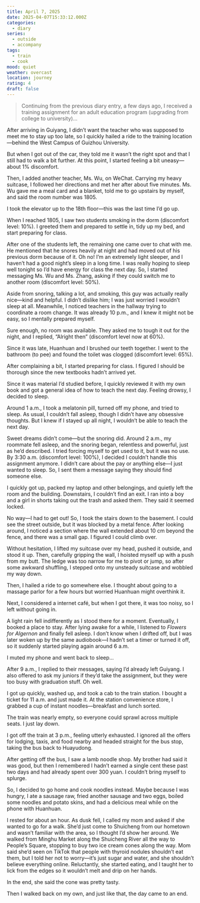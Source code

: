 ```yaml
---
title: April 7, 2025
date: 2025-04-07T15:33:12.000Z
categories:
  - diary
series:
  - outside
  - accompany
tags:
  - train
  - cook
mood: quiet
weather: overcast
location: journey
rating: 4
draft: false
---
```


> Continuing from the previous diary entry, a few days ago, I received a training assignment for an adult education program (upgrading from college to university)...

After arriving in Guiyang, I didn’t want the teacher who was supposed to meet me to stay up too late, so I quickly hailed a ride to the training location—behind the West Campus of Guizhou University.

But when I got out of the car, they told me it wasn’t the right spot and that I still had to walk a bit further. At this point, I started feeling a bit uneasy—about 1% discomfort.

Then, I added another teacher, Ms. Wu, on WeChat. Carrying my heavy suitcase, I followed her directions and met her after about five minutes. Ms. Wu gave me a meal card and a blanket, told me to go upstairs by myself, and said the room number was 1805.

I took the elevator up to the 18th floor—this was the last time I’d go up.

When I reached 1805, I saw two students smoking in the dorm (discomfort level: 10%). I greeted them and prepared to settle in, tidy up my bed, and start preparing for class.

After one of the students left, the remaining one came over to chat with me. He mentioned that he snores heavily at night and had moved out of his previous dorm because of it. Oh no! I’m an extremely light sleeper, and I haven’t had a good night’s sleep in a long time. I was really hoping to sleep well tonight so I’d have energy for class the next day. So, I started messaging Ms. Wu and Ms. Zhang, asking if they could switch me to another room (discomfort level: 50%).

Aside from snoring, talking a lot, and smoking, this guy was actually really nice—kind and helpful. I didn’t dislike him; I was just worried I wouldn’t sleep at all. Meanwhile, I noticed teachers in the hallway trying to coordinate a room change. It was already 10 p.m., and I knew it might not be easy, so I mentally prepared myself.

Sure enough, no room was available. They asked me to tough it out for the night, and I replied, “Alright then” (discomfort level now at 60%).

Since it was late, Huanhuan and I brushed our teeth together. I went to the bathroom (to pee) and found the toilet was clogged (discomfort level: 65%).

After complaining a bit, I started preparing for class. I figured I should be thorough since the new textbooks hadn’t arrived yet.

Since it was material I’d studied before, I quickly reviewed it with my own book and got a general idea of how to teach the next day. Feeling drowsy, I decided to sleep.

Around 1 a.m., I took a melatonin pill, turned off my phone, and tried to sleep. As usual, I couldn’t fall asleep, though I didn’t have any obsessive thoughts. But I knew if I stayed up all night, I wouldn’t be able to teach the next day.

Sweet dreams didn’t come—but the snoring did. Around 2 a.m., my roommate fell asleep, and the snoring began, relentless and powerful, just as he’d described. I tried forcing myself to get used to it, but it was no use. By 3:30 a.m. (discomfort level: 100%), I decided I couldn’t handle this assignment anymore. I didn’t care about the pay or anything else—I just wanted to sleep. So, I sent them a message saying they should find someone else.

I quickly got up, packed my laptop and other belongings, and quietly left the room and the building. Downstairs, I couldn’t find an exit. I ran into a boy and a girl in shorts taking out the trash and asked them. They said it seemed locked.

No way—I had to get out! So, I took the stairs down to the basement. I could see the street outside, but it was blocked by a metal fence. After looking around, I noticed a section where the wall extended about 10 cm beyond the fence, and there was a small gap. I figured I could climb over.

Without hesitation, I lifted my suitcase over my head, pushed it outside, and stood it up. Then, carefully gripping the wall, I hoisted myself up with a push from my butt. The ledge was too narrow for me to pivot or jump, so after some awkward shuffling, I stepped onto my unsteady suitcase and wobbled my way down.

Then, I hailed a ride to go somewhere else. I thought about going to a massage parlor for a few hours but worried Huanhuan might overthink it.

Next, I considered a internet café, but when I got there, it was too noisy, so I left without going in.

A light rain fell indifferently as I stood there for a moment. Eventually, I booked a place to stay. After lying awake for a while, I listened to *Flowers for Algernon* and finally fell asleep. I don’t know when I drifted off, but I was later woken up by the same audiobook—I hadn’t set a timer or turned it off, so it suddenly started playing again around 6 a.m.

I muted my phone and went back to sleep...

After 9 a.m., I replied to their messages, saying I’d already left Guiyang. I also offered to ask my juniors if they’d take the assignment, but they were too busy with graduation stuff. Oh well.

I got up quickly, washed up, and took a cab to the train station. I bought a ticket for 11 a.m. and just made it. At the station convenience store, I grabbed a cup of instant noodles—breakfast and lunch sorted.

The train was nearly empty, so everyone could sprawl across multiple seats. I just lay down.

I got off the train at 3 p.m., feeling utterly exhausted. I ignored all the offers for lodging, taxis, and food nearby and headed straight for the bus stop, taking the bus back to Huayudong.

After getting off the bus, I saw a lamb noodle shop. My brother had said it was good, but then I remembered I hadn’t earned a single cent these past two days and had already spent over 300 yuan. I couldn’t bring myself to splurge.

So, I decided to go home and cook noodles instead. Maybe because I was hungry, I ate a sausage raw, fried another sausage and two eggs, boiled some noodles and potato skins, and had a delicious meal while on the phone with Huanhuan.

I rested for about an hour. As dusk fell, I called my mom and asked if she wanted to go for a walk. She’d just come to Shuicheng from our hometown and wasn’t familiar with the area, so I thought I’d show her around. We walked from Minghu Market along the Shuicheng River all the way to People’s Square, stopping to buy two ice cream cones along the way. Mom said she’d seen on TikTok that people with thyroid nodules shouldn’t eat them, but I told her not to worry—it’s just sugar and water, and she shouldn’t believe everything online. Reluctantly, she started eating, and I taught her to lick from the edges so it wouldn’t melt and drip on her hands.

In the end, she said the cone was pretty tasty.

Then I walked back on my own, and just like that, the day came to an end.

